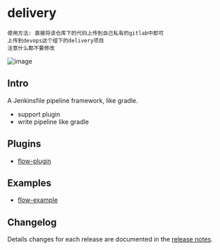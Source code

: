 # delivery
```
使用方法: 直接将该仓库下的代码上传到自己私有的gitlab中即可
上传到devops这个组下的delivery项目
注意什么都不要修改
```
![image](https://user-images.githubusercontent.com/39818267/150080228-99a206b4-db94-4190-b179-fd5b2e58bde3.png)

## Intro
A Jenkinsfile pipeline framework, like gradle.

 - support plugin
 - write pipeline like gradle

## Plugins
 - [flow-plugin](https://github.com/yubing744/delivery/blob/master/src/org/yubing/delivery/plugin/flow/FlowPlugin.groovy)

## Examples
 - [flow-example](https://github.com/yubing744/delivery/blob/master/resources/examples/flow/Jenkinsfile)

## Changelog

Details changes for each release are documented in the [release notes](https://github.com/yubing744/delivery).



